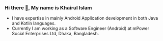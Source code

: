 ### Hi there 👋, My name is Khairul Islam
- I have expertise in mainly Android Application development in both Java and Kotlin languages. 
- Currently I am working as a Software Engineer (Android) at mPower Social Enterprises Ltd, Dhaka, Bangladesh.   





